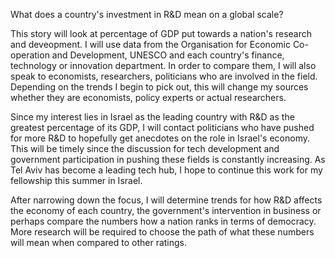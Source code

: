 What does a country's investment in R&D mean on a global scale?

This story will look at percentage of GDP put towards a nation's research and deveopment. 
I will use data from the Organisation for Economic Co-operation and Development, UNESCO and 
each country's finance, technology or innovation department. In order to compare them, I will also 
speak to economists, researchers, politicians who are involved in the field. Depending on the trends I 
begin to pick out, this will change my sources whether they are economists, policy experts or actual researchers.

Since my interest lies in Israel as the leading country with R&D as the greatest percentage of its GDP, I will contact politicians 
who have pushed for more R&D to hopefully get anecdotes on the role in Israel's economy.
This will be timely since the discussion for tech development and government participation in 
pushing these fields is constantly increasing. As Tel Aviv has become a leading tech hub, 
I hope to continue this work for my fellowship this summer in Israel. 

After narrowing down the focus, I will determine trends for how R&D affects the economy of each country, 
the government's intervention in business or perhaps compare the numbers how a nation ranks in terms of democracy. 
More research will be required to choose the path of what these numbers will mean when compared to other ratings.
